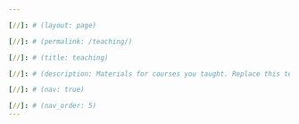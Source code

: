 ```yaml
---

[//]: # (layout: page)

[//]: # (permalink: /teaching/)

[//]: # (title: teaching)

[//]: # (description: Materials for courses you taught. Replace this text with your description.)

[//]: # (nav: true)

[//]: # (nav_order: 5)
---
```


[//]: # ()
[//]: # (For now, this page is assumed to be a static description of your courses. You can convert it to a collection similar to `_projects/` so that you can have a dedicated page for each course.)

[//]: # ()
[//]: # (Organize your courses by years, topics, or universities, however you like!)
